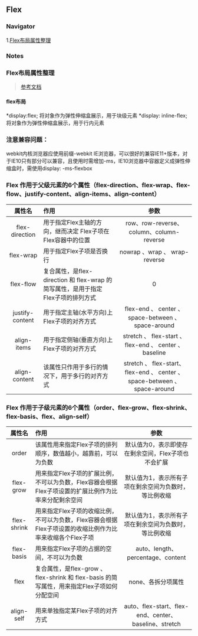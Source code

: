 ## Flex

### Navigator

1.[Flex布局属性整理](#Flex布局属性整理)





### Notes

### Flex布局属性整理
>[参考文档](https://juejin.im/post/591d74ad128fe1005cfc21cd)

#### flex布局

*display:flex; 将对象作为弹性伸缩盒展示，用于块级元素
*display: inline-flex; 将对象作为弹性伸缩盒展示，用于行内元素

### 注意兼容问题：

webkit内核浏览器应使用前缀-webkit
IE浏览器，可以很好的兼容IE11+版本，对于IE10只有部分可以兼容，且使用时需增加-ms，IE10浏览器中容器定义成弹性伸缩盒时，需使用display: -ms-flexbox

### Flex 作用于父级元素的6个属性（flex-direction、flex-wrap、flex-flow、justify-content、align-items、align-content）

| 属性名        | 作用    |  参数  |
| :----:   | :-----  | :----: |
| flex-direction |用于指定Flex主轴的方向，继而决定 Flex子项在Flex容器中的位置 |   row、row-reverse、column、column-reverse    |
| flex-wrap        | 用于指定Flex子项是否换行      |   nowrap 、wrap 、 wrap-reverse    |
| flex-flow        | 复合属性，是flex-direction 和 flex-wrap 的简写属性，是用于指定Flex子项的排列方式      |   0    |
| justify-content        | 用于指定主轴(水平方向)上Flex子项的对齐方式     |   flex-end 、 center 、 space-between 、 space-around    |
| align-items        | 用于指定侧轴(垂直方向)上Flex子项的对齐方式      |   stretch 、 flex-start 、 flex-end 、 center 、 baseline    |
| align-content        | 该属性只作用于多行的情况下，用于多行的对齐方式      |   stretch 、 flex-start、 flex-end 、 center 、 space-between 、 space-around    |
 

### Flex 作用于子级元素的6个属性（order、flex-grow、flex-shrink、flex-basis、flex、align-self）

| 属性名        | 作用    |  参数  |
| :----:   | :-----  | :----: |
|order |该属性用来指定Flex子项的排列顺序，数值越小，越靠前，可以为负数 |   默认值为0，表示即使存在剩余空间，Flex子项也不会扩展    |
| flex-grow | 用来指定Flex子项的扩展比例，不可以为负数，Flex容器会根据Flex子项设置的扩展比例作为比率来分配剩余空间 |   默认值为1，表示所有子项在剩余空间为负数时，等比例收缩    |
| flex-shrink | 用来指定Flex子项的收缩比例，不可以为负数，Flex容器会根据Flex子项设置的收缩比例作为比率来收缩各个Flex子项 | 默认值为1，表示所有子项在剩余空间为负数时，等比例收缩 |
| flex-basis | 用来指定Flex子项的占据的空间，不可以为负数 | auto、length、percentage、content |
| flex | 复合属性，是flex-grow 、 flex-shrink 和 flex-basis 的简写属性，用来指定Flex子项如何分配空间 | none、各拆分项属性 |
| align-self  | 用来单独指定某Flex子项的对齐方式 | auto、flex-start、flex-end、center、baseline、stretch |

